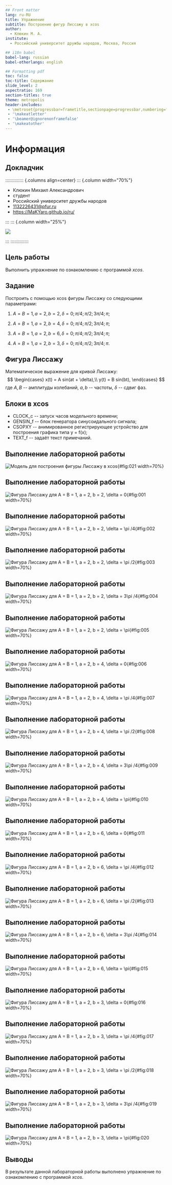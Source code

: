```yaml
---
## Front matter
lang: ru-RU
title: Упражнение
subtitle: Построение фигур Лиссажу в xcos
author:
  - Клюкин М. А.
institute:
  - Российский университет дружбы народов, Москва, Россия

## i18n babel
babel-lang: russian
babel-otherlangs: english

## Formatting pdf
toc: false
toc-title: Содержание
slide_level: 2
aspectratio: 169
section-titles: true
theme: metropolis
header-includes:
 - \metroset{progressbar=frametitle,sectionpage=progressbar,numbering=fraction}
 - '\makeatletter'
 - '\beamer@ignorenonframefalse'
 - '\makeatother'
---
```


# Информация

## Докладчик

:::::::::::::: {.columns align=center}
::: {.column width="70%"}

  * Клюкин Михаил Александрович
  * студент
  * Российский университет дружбы народов
  * [1132226431@pfur.ru](mailto:1132226431@pfur.ru)
  * <https://MaKYaro.github.io/ru/>

:::
::: {.column width="25%"}

![](./image/XjDz893-bSI.jpg)

:::
::::::::::::::

## Цель работы

Выполнить упражнение по ознакомлению с программой *xcos*.

## Задание

Построить с помощью xcos фигуры Лиссажу со следующими параметрами:

1) $A = B = 1, a = 2, b = 2,  \delta = 0;  \pi/4;  \pi/2;  3\pi/4;  \pi;$

2) $A = B = 1, a = 2, b = 4,  \delta = 0;  \pi/4;  \pi/2;  3\pi/4;  \pi;$

3) $A = B = 1, a = 2, b = 6,  \delta = 0;  \pi/4;  \pi/2;  3\pi/4;  \pi;$

4) $A = B = 1, a = 2, b = 3,  \delta = 0;  \pi/4;  \pi/2;  3\pi/4;  \pi.$

## Фигура Лиссажу

Математическое выражение для кривой Лиссажу:
$$
\begin{cases}
  x(t) = A sin(at + \delta),\\
  y(t) = B sin(bt),
\end{cases}
$$
где $A, B$ -- амплитуды колебаний, $a, b$ -- частоты, $\delta$ -- сдвиг фаз.

## Блоки в xcos

- CLOCK_c -- запуск часов модельного времени;
- GENSIN_f -- блок генератора синусоидального сигнала;
- CSOPXY -- анимированное регистрирующее устройство для построения графика
типа y = f(x);
- TEXT_f -- задаёт текст примечаний.

## Выполнение лабораторной работы

![Модель для построения фигуры Лиссажу в xcos](image/21.png){#fig:021 width=70%}

## Выполнение лабораторной работы

![Фигура Лиссажу для $A = B = 1, a = 2, b = 2, \delta = 0$](image/1.png){#fig:001 width=70%}

## Выполнение лабораторной работы

![Фигура Лиссажу для $A = B = 1, a = 2, b = 2, \delta = \pi /4$](image/2.png){#fig:002 width=70%}

## Выполнение лабораторной работы

![Фигура Лиссажу для $A = B = 1, a = 2, b = 2, \delta = \pi /2$](image/3.png){#fig:003 width=70%}

## Выполнение лабораторной работы

![Фигура Лиссажу для $A = B = 1, a = 2, b = 2, \delta = 3\pi /4$](image/4.png){#fig:004 width=70%}

## Выполнение лабораторной работы

![Фигура Лиссажу для $A = B = 1, a = 2, b = 2, \delta = \pi$](image/5.png){#fig:005 width=70%}

## Выполнение лабораторной работы

![Фигура Лиссажу для $A = B = 1, a = 2, b = 4, \delta = 0$](image/6.png){#fig:006 width=70%}

## Выполнение лабораторной работы

![Фигура Лиссажу для $A = B = 1, a = 2, b = 4, \delta = \pi /4$](image/7.png){#fig:007 width=70%}

## Выполнение лабораторной работы

![Фигура Лиссажу для $A = B = 1, a = 2, b = 4, \delta = \pi /2$](image/8.png){#fig:008 width=70%}

## Выполнение лабораторной работы

![Фигура Лиссажу для $A = B = 1, a = 2, b = 4, \delta = 3\pi /4$](image/9.png){#fig:009 width=70%}

## Выполнение лабораторной работы

![Фигура Лиссажу для $A = B = 1, a = 2, b = 4, \delta = \pi$](image/10.png){#fig:010 width=70%}

## Выполнение лабораторной работы

![Фигура Лиссажу для $A = B = 1, a = 2, b = 6, \delta = 0$](image/11.png){#fig:011 width=70%}

## Выполнение лабораторной работы

![Фигура Лиссажу для $A = B = 1, a = 2, b = 6, \delta = \pi /4$](image/12.png){#fig:012 width=70%}

## Выполнение лабораторной работы

![Фигура Лиссажу для $A = B = 1, a = 2, b = 6, \delta = \pi /2$](image/13.png){#fig:013 width=70%}

## Выполнение лабораторной работы

![Фигура Лиссажу для $A = B = 1, a = 2, b = 6, \delta = 3\pi /4$](image/14.png){#fig:014 width=70%}

## Выполнение лабораторной работы

![Фигура Лиссажу для $A = B = 1, a = 2, b = 6, \delta = \pi$](image/15.png){#fig:015 width=70%}

## Выполнение лабораторной работы

![Фигура Лиссажу для $A = B = 1, a = 2, b = 3, \delta = 0$](image/16.png){#fig:016 width=70%}

## Выполнение лабораторной работы

![Фигура Лиссажу для $A = B = 1, a = 2, b = 3, \delta = \pi /4$](image/17.png){#fig:017 width=70%}

## Выполнение лабораторной работы

![Фигура Лиссажу для $A = B = 1, a = 2, b = 3, \delta = \pi /2$](image/18.png){#fig:018 width=70%}

## Выполнение лабораторной работы

![Фигура Лиссажу для $A = B = 1, a = 2, b = 3, \delta = 3\pi /4$](image/19.png){#fig:019 width=70%}

## Выполнение лабораторной работы

![Фигура Лиссажу для $A = B = 1, a = 2, b = 3, \delta = \pi$](image/20.png){#fig:020 width=70%}

## Выводы

В результате данной лабораторной работы выполнено упражнение по ознакомлению с программой *xcos*.
